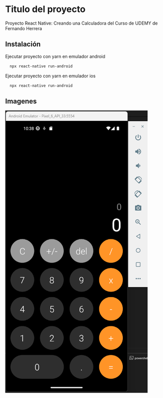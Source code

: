 
# Titulo del proyecto

Proyecto React Native: Creando una Calculadora
del Curso de UDEMY de Fernando Herrera


## Instalación

Ejecutar proyecto con yarn en emulador android

```bash
  npx react-native run-android
```

Ejecutar proyecto con yarn en emulador ios

```bash
  npx react-native run-android
```

## Imagenes

![Image text](https://github.com/LeonardoAbraham/rnCalculadora/blob/main/src/img/calculadora.png)
